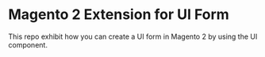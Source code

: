 # Magento 2 Extension for UI Form
This repo exhibit how you can create a UI form in Magento 2 by using the UI component.
